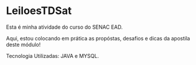 # LeiloesTDSat
Esta é minha atividade do curso do SENAC EAD. 

Aqui, estou colocando em prática as propóstas, desafios e dicas da apostila deste módulo!

Tecnologia Utilizadas: JAVA e MYSQL.
